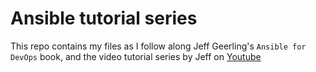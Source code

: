 # Ansible tutorial series

This repo contains my files as I follow along Jeff Geerling's `Ansible for DevOps` book, and the video tutorial series by Jeff on [Youtube](https://www.youtube.com/watch?v=goclfp6a2IQ)
